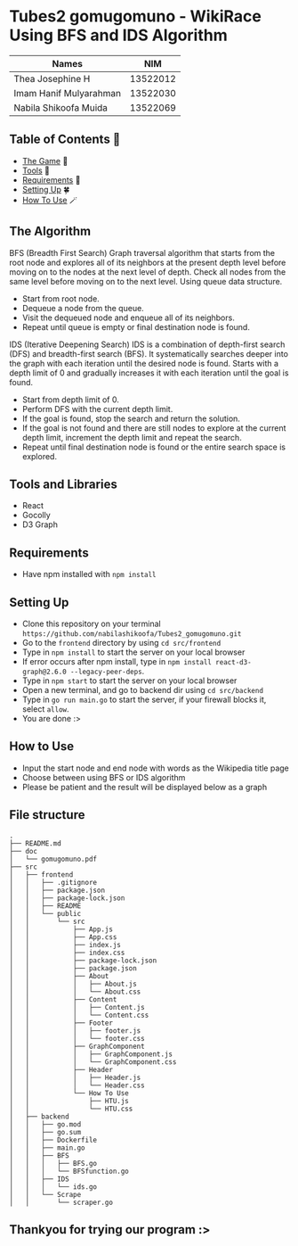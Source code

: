 # Tubes2 gomugomuno - WikiRace Using BFS and IDS Algorithm

| Names                     | NIM      |
| ----------------------    |:--------:|
| Thea Josephine H          | 13522012 |
| Imam Hanif Mulyarahman    | 13522030 |
| Nabila Shikoofa Muida     | 13522069 |

## Table of Contents 💫
* [The Game](#the-algorithm) 👾 
* [Tools](#tools-and-libraries) 🔨
* [Requirements](#requirements) 🫧
* [Setting Up](#setting-up) 🍀
* [How To Use](#how-to-use) 🪄

## The Algorithm
BFS (Breadth First Search)
Graph traversal algorithm that starts from the root node and explores all of its neighbors at the present depth level before moving on to the nodes at the next level of depth. Check all nodes from the same level before moving on to the next level. Using queue data structure. 
- Start from root node.
- Dequeue a node from the queue.
- Visit the dequeued node and enqueue all of its neighbors.
- Repeat until queue is empty or final destination node is found.

IDS (Iterative Deepening Search)
IDS is a combination of depth-first search (DFS) and breadth-first search (BFS). It systematically searches deeper into the graph with each iteration until the desired node is found. Starts with a depth limit of 0 and gradually increases it with each iteration until the goal is found.
- Start from depth limit of 0.
- Perform DFS with the current depth limit.
- If the goal is found, stop the search and return the solution.
- If the goal is not found and there are still nodes to explore at the current depth limit, increment the depth limit and repeat the search.
- Repeat until final destination node is found or the entire search space is explored.

## Tools and Libraries
- React
- Gocolly
- D3 Graph

## Requirements
- Have npm installed with `npm install`

## Setting Up
- Clone this repository on your terminal `https://github.com/nabilashikoofa/Tubes2_gomugomuno.git`
- Go to the `frontend` directory by using `cd src/frontend`
- Type in `npm install` to start the server on your local browser
- If error occurs after npm install, type in `npm install react-d3-graph@2.6.0 --legacy-peer-deps`.
- Type in `npm start` to start the server on your local browser
- Open a new terminal, and go to backend dir using `cd src/backend`
- Type in `go run main.go` to start the server, if your firewall blocks it, select `allow`.
- You are done :>

## How to Use
- Input the start node and end node with words as the Wikipedia title page
- Choose between using BFS or IDS algorithm
- Please be patient and the result will be displayed below as a graph

## File structure
```
.
├── README.md
├── doc
│   └── gomugomuno.pdf
├── src
│   ├── frontend
│   │   ├── .gitignore
│   │   ├── package.json
│   │   ├── package-lock.json
│   │   ├── README
│   │   └── public
│   │       └── src
│   │           ├── App.js
│   │           ├── App.css
│   │           ├── index.js
│   │           ├── index.css
│   │           ├── package-lock.json
│   │           ├── package.json
│   │           ├── About
│   │           │   ├── About.js
│   │           │   └── About.css
│   │           ├── Content
│   │           │   ├── Content.js
│   │           │   └── Content.css
│   │           ├── Footer
│   │           │   ├── footer.js
│   │           │   └── footer.css
│   │           ├── GraphComponent
│   │           │   ├── GraphComponent.js
│   │           │   └── GraphComponent.css
│   │           ├── Header
│   │           │   ├── Header.js
│   │           │   └── Header.css
│   │           └── How To Use
│   │               ├── HTU.js
│   │               └── HTU.css
│   ├── backend
│   │   ├── go.mod
│   │   ├── go.sum
│   │   ├── Dockerfile
│   │   ├── main.go
│   │   ├── BFS
│   │   │   ├── BFS.go
│   │   │   └── BFSfunction.go
│   │   ├── IDS
│   │   │   └── ids.go
│   │   └── Scrape
│   │       └── scraper.go
```
## Thankyou for trying our program :>
